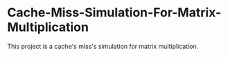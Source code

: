 # Cache-Miss-Simulation-For-Matrix-Multiplication
This project is a cache's miss's simulation for matrix multiplication.

